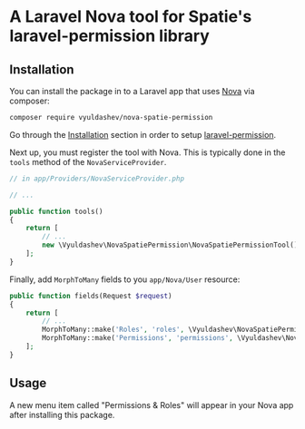 # A Laravel Nova tool for Spatie's laravel-permission library

## Installation

You can install the package in to a Laravel app that uses [Nova](https://nova.laravel.com) via composer:

```bash
composer require vyuldashev/nova-spatie-permission
```

Go through the [Installation](https://github.com/spatie/laravel-permission#installation) section in order to setup [laravel-permission](https://packagist.org/packages/spatie/laravel-permission).

Next up, you must register the tool with Nova. This is typically done in the `tools` method of the `NovaServiceProvider`.

```php
// in app/Providers/NovaServiceProvider.php

// ...

public function tools()
{
    return [
        // ...
        new \Vyuldashev\NovaSpatiePermission\NovaSpatiePermissionTool(),
    ];
}
```

Finally, add `MorphToMany` fields to you `app/Nova/User` resource:

```php
public function fields(Request $request)
{
    return [
        // ...
        MorphToMany::make('Roles', 'roles', \Vyuldashev\NovaSpatiePermission\Role::class),
        MorphToMany::make('Permissions', 'permissions', \Vyuldashev\NovaSpatiePermission\Permission::class),
    ];
}
```

## Usage

A new menu item called "Permissions & Roles" will appear in your Nova app after installing this package.
